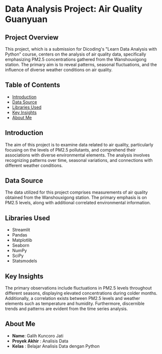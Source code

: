 # Data Analysis Project: Air Quality Guanyuan

## Project Overview
This project, which is a submission for Dicoding's "Learn Data Analysis with Python" course, centers on the analysis of air quality data, specifically emphasizing PM2.5 concentrations gathered from the Wanshouxigong station. The primary aim is to reveal patterns, seasonal fluctuations, and the influence of diverse weather conditions on air quality.


## Table of Contents
- [Introduction](#introduction)
- [Data Source](#data-source)
- [Libraries Used](#libraries-used)
- [Key Insights](#key-insights)
- [About Me](#about-me)

## Introduction
The aim of this project is to examine data related to air quality, particularly focusing on the levels of PM2.5 pollutants, and comprehend their associations with diverse environmental elements. The analysis involves recognizing patterns over time, seasonal variations, and connections with different weather conditions.

## Data Source
The data utilized for this project comprises measurements of air quality obtained from the Wanshouxigong station. The primary emphasis is on PM2.5 levels, along with additional correlated environmental information.

## Libraries Used
- Streamlit
- Pandas
- Matplotlib
- Seaborn
- NumPy
- SciPy
- Statsmodels

## Key Insights
The primary observations include fluctuations in PM2.5 levels throughout different seasons, displaying elevated concentrations during colder months. Additionally, a correlation exists between PM2.5 levels and weather elements such as temperature and humidity. Furthermore, discernible trends and patterns are evident from the time series analysis.

## About Me
- **Name**: Galih Kuncoro Jati
- **Proyek Akhir** : Analisis Data
- **Kelas** : Belajar Analisis Data dengan Python
